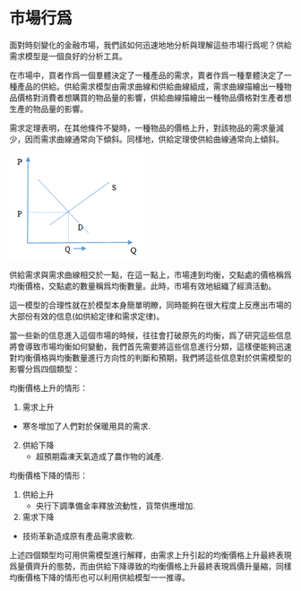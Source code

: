 # 市場行爲

面對時刻變化的金融市場，我們該如何迅速地地分析與理解這些市場行爲呢？供給需求模型是一個良好的分析工具。

在市場中，買者作爲一個羣體決定了一種產品的需求，賣者作爲一種羣體決定了一種產品的供給。供給需求模型由需求曲線和供給曲線組成，需求曲線描繪出一種物品價格對消費者想購買的物品量的影響，供給曲線描繪出一種物品價格對生產者想生產的物品量的影響。

需求定理表明，在其他條件不變時，一種物品的價格上升，對該物品的需求量減少，因而需求曲線通常向下傾斜。同樣地，供給定理使供給曲線通常向上傾斜。

![供給需求模型](section1-2.png)

供給需求與需求曲線相交於一點，在這一點上，市場達到均衡，交點處的價格稱爲均衡價格，交點處的數量稱爲均衡數量。此時，市場有效地組織了經濟活動。

這一模型的合理性就在於模型本身簡單明瞭，同時能夠在很大程度上反應出市場的大部份有效的信息(如供給定律和需求定律)。

當一些新的信息進入這個市場的時候，往往會打破原先的均衡，爲了研究這些信息將會導致市場均衡如何變動，我們首先需要將這些信息進行分類，這樣便能夠迅速對均衡價格與均衡數量進行方向性的判斷和預期，我們將這些信息對於供需模型的影響分爲四個類型：

均衡價格上升的情形：

1. 需求上升
  * 寒冬增加了人們對於保暖用具的需求.
2. 供給下降
	* 超預期霜凍天氣造成了農作物的減產.

均衡價格下降的情形：

1. 供給上升
	* 央行下調準備金率釋放流動性，貨幣供應增加.
2. 需求下降
  * 技術革新造成原有產品需求疲軟.

上述四個類型均可用供需模型進行解釋，由需求上升引起的均衡價格上升最終表現爲量價齊升的態勢，而由供給下降導致的均衡價格上升最終表現爲價升量縮，同樣均衡價格下降的情形也可以利用供給模型一一推導。
